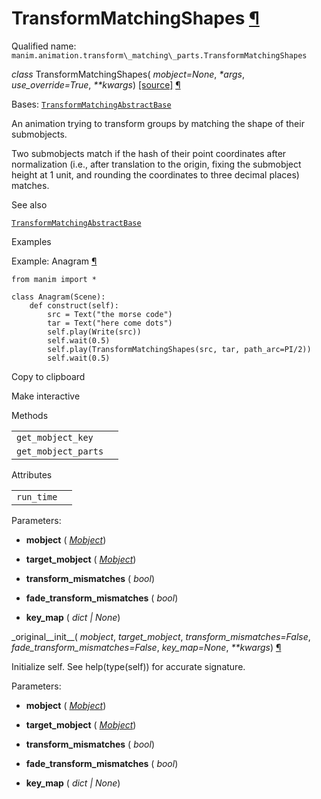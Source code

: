 # TransformMatchingShapes [¶](https://docs.manim.community/en/stable/reference/manim.animation.transform_matching_parts.TransformMatchingShapes.html\#transformmatchingshapes "Link to this heading")

Qualified name: `manim.animation.transform\_matching\_parts.TransformMatchingShapes`

_class_ TransformMatchingShapes( _mobject=None_, _\*args_, _use\_override=True_, _\*\*kwargs_) [\[source\]](https://docs.manim.community/en/stable/_modules/manim/animation/transform_matching_parts.html#TransformMatchingShapes) [¶](https://docs.manim.community/en/stable/reference/manim.animation.transform_matching_parts.TransformMatchingShapes.html#manim.animation.transform_matching_parts.TransformMatchingShapes "Link to this definition")

Bases: [`TransformMatchingAbstractBase`](https://docs.manim.community/en/stable/reference/manim.animation.transform_matching_parts.TransformMatchingAbstractBase.html#manim.animation.transform_matching_parts.TransformMatchingAbstractBase "manim.animation.transform_matching_parts.TransformMatchingAbstractBase")

An animation trying to transform groups by matching the shape
of their submobjects.

Two submobjects match if the hash of their point coordinates after
normalization (i.e., after translation to the origin, fixing the submobject
height at 1 unit, and rounding the coordinates to three decimal places)
matches.

See also

[`TransformMatchingAbstractBase`](https://docs.manim.community/en/stable/reference/manim.animation.transform_matching_parts.TransformMatchingAbstractBase.html#manim.animation.transform_matching_parts.TransformMatchingAbstractBase "manim.animation.transform_matching_parts.TransformMatchingAbstractBase")

Examples

Example: Anagram [¶](https://docs.manim.community/en/stable/reference/manim.animation.transform_matching_parts.TransformMatchingShapes.html#anagram)

```
from manim import *

class Anagram(Scene):
    def construct(self):
        src = Text("the morse code")
        tar = Text("here come dots")
        self.play(Write(src))
        self.wait(0.5)
        self.play(TransformMatchingShapes(src, tar, path_arc=PI/2))
        self.wait(0.5)

```

Copy to clipboard

Make interactive

Methods

|     |     |
| --- | --- |
| `get_mobject_key` |  |
| `get_mobject_parts` |  |

Attributes

|     |     |
| --- | --- |
| `run_time` |  |

Parameters:

- **mobject** ( [_Mobject_](https://docs.manim.community/en/stable/reference/manim.mobject.mobject.Mobject.html#manim.mobject.mobject.Mobject "manim.mobject.mobject.Mobject"))

- **target\_mobject** ( [_Mobject_](https://docs.manim.community/en/stable/reference/manim.mobject.mobject.Mobject.html#manim.mobject.mobject.Mobject "manim.mobject.mobject.Mobject"))

- **transform\_mismatches** ( _bool_)

- **fade\_transform\_mismatches** ( _bool_)

- **key\_map** ( _dict_ _\|_ _None_)


\_original\_\_init\_\_( _mobject_, _target\_mobject_, _transform\_mismatches=False_, _fade\_transform\_mismatches=False_, _key\_map=None_, _\*\*kwargs_) [¶](https://docs.manim.community/en/stable/reference/manim.animation.transform_matching_parts.TransformMatchingShapes.html#manim.animation.transform_matching_parts.TransformMatchingShapes._original__init__ "Link to this definition")

Initialize self. See help(type(self)) for accurate signature.

Parameters:

- **mobject** ( [_Mobject_](https://docs.manim.community/en/stable/reference/manim.mobject.mobject.Mobject.html#manim.mobject.mobject.Mobject "manim.mobject.mobject.Mobject"))

- **target\_mobject** ( [_Mobject_](https://docs.manim.community/en/stable/reference/manim.mobject.mobject.Mobject.html#manim.mobject.mobject.Mobject "manim.mobject.mobject.Mobject"))

- **transform\_mismatches** ( _bool_)

- **fade\_transform\_mismatches** ( _bool_)

- **key\_map** ( _dict_ _\|_ _None_)